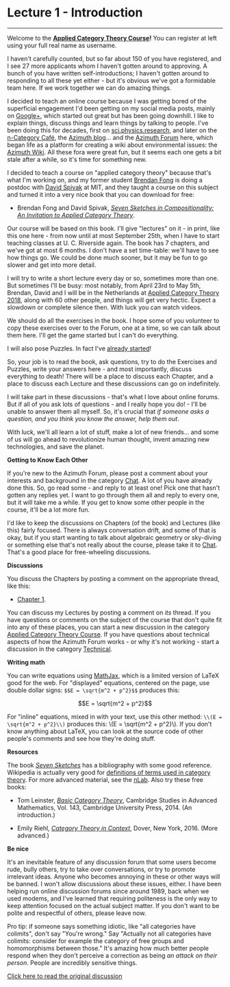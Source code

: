 # Lecture 1 - Introduction
-----------------------

Welcome to the **[Applied Category Theory
Course](https://forum.azimuthproject.org/discussion/1717/welcome-to-the-applied-category-theory-course)!**
You can register at left using your full real name as username.

I haven't carefully counted, but so far about 150 of you have
registered, and I see 27 more applicants whom I haven't gotten around
to approving. A bunch of you have written self-introductions; I
haven't gotten around to responding to all these yet either - but it's
obvious we've got a formidable team here. If we work together we can
do amazing things.

I decided to teach an online course because I was getting bored of the
superficial engagement I'd been getting on my social media posts,
mainly on [Google+](https://plus.google.com/u/0/+johncbaez999), which
started out great but has been going downhill. I like to explain
things, discuss things and learn things by talking to people. I've
been doing this for decades, first on
[sci.physics.research](https://golem.ph.utexas.edu/category/), and
later on the [n-Category
Caf&eacute;](https://golem.ph.utexas.edu/category/), the [Azimuth
blog](https://johncarlosbaez.wordpress.com/)... and the [Azimuth
Forum](https://forum.azimuthproject.org/discussions) here, which began
life as a platform for creating a wiki about environmental issues: the
[Azimuth Wiki](http://www.azimuthproject.org/azimuth/show/HomePage).
All these fora were great fun, but it seems each one gets a bit stale
after a while, so it's time for something new.

I decided to teach a course on "applied category theory" because
that's what I'm working on, and my former student [Brendan
Fong](http://www.brendanfong.com/) is doing a postdoc with [David
Spivak](http://math.mit.edu/~dspivak/) at MIT, and they taught a
course on this subject and turned it into a very nice book that you
can download for free:

* Brendan Fong and David Spivak, _[Seven Sketches in Compositionality: An Invitation to Applied Category Theory](http://math.mit.edu/~dspivak/teaching/sp18/7Sketches.pdf)_.

Our course will be based on this book. I'll give "lectures" on it -
in print, like this one here - from now until at most September 25th,
when I have to start teaching classes at U. C. Riverside again. The
book has 7 chapters, and we've got at most 6 months. I don't have a
set time-table: we'll have to see how things go. We could be done
much sooner, but it may be fun to go slower and get into more detail.

I will try to write a short lecture every day or so, sometimes more
than one. But sometimes I'll be busy: most notably, from April 23rd
to May 5th, Brendan, David and I will be in the Netherlands at
[Applied Category Theory
2018](https://johncarlosbaez.wordpress.com/2017/09/12/act-2018/),
along with 60 other people, and things will get very hectic. Expect a
slowdown or complete silence then. With luck you can watch videos.

We should do all the exercises in the book. I hope some of you
volunteer to copy these exercises over to the Forum, one at a time, so
we can talk about them here. I'll get the game started but I can't do
everything.

I will also pose Puzzles. In fact I've [already
started](https://forum.azimuthproject.org/discussion/comment/15878/#Comment_15878)!

So, your job is to read the book, ask questions, try to do the
Exercises and Puzzles, write your answers here - and most importantly,
discuss everything to death! There will be a place to discuss each
Chapter, and a place to discuss each Lecture and these discussions can
go on indefinitely.

I will take part in these discussions - that's what I love about
online forums. But if all of you ask lots of questions - and I really
hope you do! - I'll be unable to answer them all myself. So, it's
crucial that _if someone asks a question, and you think you know the
answer, help them out_.

With luck, we'll all learn a lot of stuff, make a lot of new
friends... and some of us will go ahead to revolutionize human
thought, invent amazing new technologies, and save the planet.

**Getting to Know Each Other**

If you're new to the Azimuth Forum, please post a comment about your
interests and background in the category
[Chat](https://forum.azimuthproject.org/categories/Chat). A lot of you
have already done this. So, go read some - and reply to at least one!
Pick one that hasn't gotten any replies yet. I want to go through
them all and reply to every one, but it will take me a while. If you
get to know some other people in the course, it'll be a lot more fun.

I'd like to keep the discussions on Chapters (of the book) and
Lectures (like this) fairly focused. There is always conversation
drift, and some of that is okay, but if you start wanting to talk
about algebraic geometry or sky-diving or something else that's not
really about the course, please take it to
[Chat](https://forum.azimuthproject.org/categories/Chat). That's a
good place for free-wheeling discussions.

**Discussions**

You discuss the Chapters by posting a comment on the appropriate
thread, like this:

* [Chapter 1](https://forum.azimuthproject.org/discussion/1718/chapter-1).

You can discuss my Lectures by posting a comment on _its_ thread. If
you have questions or comments on the subject of the course that don't
quite fit into any of these places, you can start a new discussion in
the category [Applied Category Theory
Course](https://forum.azimuthproject.org/categories/applied-category-theory-course).
If you have questions about technical aspects of how the Azimuth Forum
works - or why it's not working - start a discussion in the category
[Technical](https://forum.azimuthproject.org/categories/Technical).

**Writing math**

You can write equations using
[MathJax](http://docs.mathjax.org/en/latest/start.html), which is a
limited version of LaTeX good for the web. For "displayed" equations,
centered on the page, use double dollar signs: `$$E = \sqrt{m^2 +
p^2}$$` produces this:

$$E = \sqrt{m^2 + p^2}$$

For "inline" equations, mixed in with your text, use this other
method: `\\(E = \sqrt{m^2 + p^2}\\)` produces this: \\(E = \sqrt{m^2 +
p^2}\\). If you don't know anything about LaTeX, you can look at the
source code of other people's comments and see how they're doing
stuff.

**Resources**

The book _[Seven
Sketches](http://math.mit.edu/~dspivak/teaching/sp18/7Sketches.pdf)_
has a bibliography with some good reference. Wikipedia is actually
very good for [definitions of terms used in category
theory](https://en.wikipedia.org/wiki/Outline_of_category_theory).
For more advanced material, see the
[nLab](https://ncatlab.org/nlab/show/HomePage). Also try these free
books:

* Tom Leinster, _[Basic Category
 Theory](https://arxiv.org/abs/1612.09375)_, Cambridge Studies in
 Advanced Mathematics, Vol. 143, Cambridge University Press, 2014.
 (An introduction.)

* Emily Riehl, _[Category Theory in
 Context](http://www.math.jhu.edu/~eriehl/context.pdf)_, Dover, New
 York, 2016. (More advanced.)

**Be nice**

It's an inevitable feature of any discussion forum that some users
become rude, bully others, try to take over conversations, or try to
promote irrelevant ideas. Anyone who becomes annoying in these or
other ways will be banned. I won't allow discussions about these
issues, either. I have been helping run online discussion forums
since around 1989, back when we used modems, and I've learned that
requiring politeness is the only way to keep attention focused on the
actual subject matter. If you don't want to be polite and respectful
of others, please leave now.

Pro tip: if someone says something idiotic, like "all categories have
colimits", don't say "You're wrong." Say "Actually not all categories
have colimits: consider for example the category of free groups and
homomorphisms between those." It's amazing how much better people
respond when they don't perceive a correction as being _an attack on
their person_. People are incredibly sensitive things.

[Click here to read the original
discussion](https://forum.azimuthproject.org/discussion/1807/lecture-1-introduction/p1)
